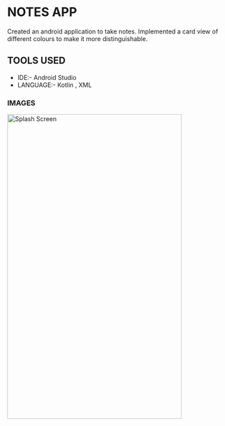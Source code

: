 # NOTES APP

Created an android application to take notes.
Implemented a card view of different colours to make it more distinguishable.


## TOOLS USED

* IDE:- Android Studio
* LANGUAGE:- Kotlin , XML


### IMAGES
<img src="https://user-images.githubusercontent.com/63090622/211188782-19b9d980-27e0-432c-9aa2-f016f9828c7a.jpeg" alt="Splash Screen" width="400" height="700">
